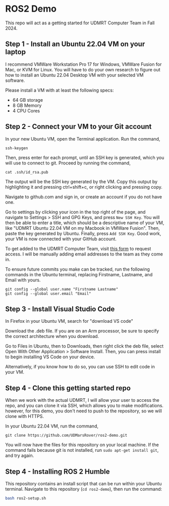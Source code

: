 # ROS2 Demo
This repo will act as a getting started for UDMRT Computer Team in Fall 2024.

## Step 1 - Install an Ubuntu 22.04 VM on your laptop
I recommend VMWare Workstation Pro 17 for Windows, VMWare Fusion for Mac, or KVM for Linux. You will have to do your own research to figure out how to install an Ubuntu 22.04 Desktop VM with your selected VM software. 

Please install a VM with at least the following specs:
- 64 GB storage
- 8 GB Memory
- 4 CPU Cores

## Step 2 - Connect your VM to your Git account
In your new Ubuntu VM, open the Terminal application. Run the command, 
```
ssh-keygen
```
Then, press enter for each prompt, until an SSH key is generated, which you will use to connect to git. Proceed by running the command, 
```
cat .ssh/id_rsa.pub
```
The output will be the SSH key generated by the VM. Copy this output by highlighting it and pressing ctrl+shift+c, or right clicking and pressing copy. 

Navigate to github.com and sign in, or create an account if you do not have one.

Go to settings by clicking your icon in the top right of the page, and navigate to Settings > SSH and GPG Keys, and press `New SSH Key`. You will then be able to enter a title, which should be a descriptive name of your VM, like "UDMRT Ubuntu 22.04 VM on my Macbook in VMWare Fusion". Then, paste the key generated by Ubuntu. Finally, press `Add SSH Key`. Good work, your VM is now connected with your GitHub account. 

To get added to the UDMRT Computer Team, visit [this form](https://forms.gle/hWcz3sa8TFxpy7vH9) to request access. I will be manually adding email addresses to the team as they come in. 

To ensure future commits you make can be tracked, run the following commands in the Ubuntu terminal, replacing Firstname, Lastname, and Email with yours.
```
git config --global user.name "Firstname Lastname"
git config --global user.email "Email"
```
## Step 3 - Install Visual Studio Code
In Firefox in your Ubuntu VM, search for "download VS code"

Download the .deb file. If you are on an Arm processor, be sure to specify the correct architecture when you download.

Go to Files in Ubuntu, then to Downloads, then right click the deb file, select Open With Other Application > Software Install. Then, you can press install to begin installing VS Code on your device. 

Alternatively, if you know how to do so, you can use SSH to edit code in your VM.

## Step 4 - Clone this getting started repo
When we work with the actual UDMRT, I will allow your user to access the repo, and you can clone it via SSH, which allows you to make modifications. however, for this demo, you don't need to push to the repository, so we will clone with HTTPS. 

In your Ubuntu 22.04 VM, run the command, 
```
git clone https://github.com/UDMarsRover/ros2-demo.git
```
You will now have the files for this repository on your local machine. 
If the command fails because git is not installed, run `sudo apt-get install git`, and try again.

## Step 4 - Installing ROS 2 Humble
This repository contains an install script that can be run within your Ubuntu terminal. Navigate to this repository (`cd ros2-demo`), then run the command: 
```bash
bash ros2-setup.sh
```

